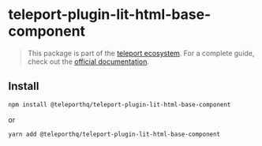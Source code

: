 # teleport-plugin-lit-html-base-component

> This package is part of the [teleport ecosystem](https://github.com/teleporthq/teleport-code-generators). For a complete guide, check out the [official documentation](https://docs.teleporthq.io/).

## Install
```bash
npm install @teleporthq/teleport-plugin-lit-html-base-component
```
or
```bash
yarn add @teleporthq/teleport-plugin-lit-html-base-component
```
